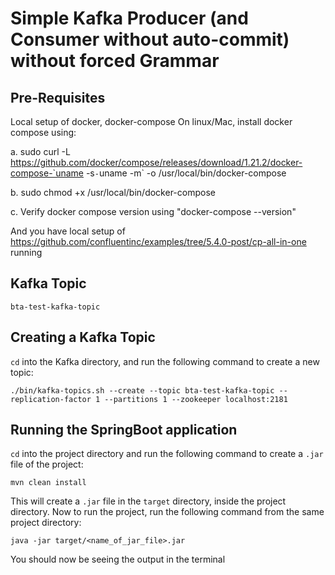# Simple Kafka Producer (and Consumer without auto-commit) without forced Grammar

## Pre-Requisites
Local setup of docker, docker-compose
On linux/Mac, install docker compose using:

   a. sudo curl -L https://github.com/docker/compose/releases/download/1.21.2/docker-compose-`uname -s`-`uname -m` -o /usr/local/bin/docker-compose
   
   b. sudo chmod +x /usr/local/bin/docker-compose
   
   c. Verify docker compose version using "docker-compose --version"

And you have local setup of https://github.com/confluentinc/examples/tree/5.4.0-post/cp-all-in-one running

## Kafka Topic

```shell
bta-test-kafka-topic
```

## Creating a Kafka Topic

```cd``` into the Kafka directory, and run the following command to create a new topic:

```shell
./bin/kafka-topics.sh --create --topic bta-test-kafka-topic --replication-factor 1 --partitions 1 --zookeeper localhost:2181
```

## Running the SpringBoot application

```cd``` into the project directory and run the following command to create a ```.jar``` file of the project:

```shell
mvn clean install
```

This will create a ```.jar``` file in the ```target``` directory, inside the project directory. Now to run the project, run the following command from the same project directory:

```shell
java -jar target/<name_of_jar_file>.jar
```

You should now be seeing the output in the terminal

